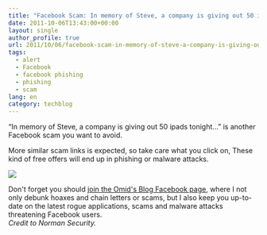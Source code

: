 ```yaml
---
title: "Facebook Scam: In memory of Steve, a company is giving out 50 ipads tonight"
date: 2011-10-06T13:43:00+00:00
layout: single
author_profile: true
url: 2011/10/06/facebook-scam-in-memory-of-steve-a-company-is-giving-out-50-ipads-tonight/
tags:
  - alert
  - Facebook
  - facebook phishing
  - phishing
  - scam
lang: en
category: techblog
---
```

“In memory of Steve, a company is giving out 50 ipads tonight…” is another Facebook scam you want to avoid.

More similar scam links is expected, so take care what you click on, These kind of free offers will end up in phishing or malware attacks.

[![](http://2.bp.blogspot.com/-VPnWeIEBUeA/To2ogvzBDuI/AAAAAAAAEC0/k3QYKeN7D34/s400/297525_10150339271512427_193107142426_7979578_1922271470_n.jpg)](http://2.bp.blogspot.com/-VPnWeIEBUeA/To2ogvzBDuI/AAAAAAAAEC0/k3QYKeN7D34/s1600/297525_10150339271512427_193107142426_7979578_1922271470_n.jpg)

Don't forget you should [join the Omid's Blog Facebook page](https://www.facebook.com/omidsnetwork), where I not only debunk hoaxes and chain letters or scams, but I also keep you up-to-date on the latest rogue applications, scams and malware attacks threatening Facebook users.  
_Credit to Norman Security._